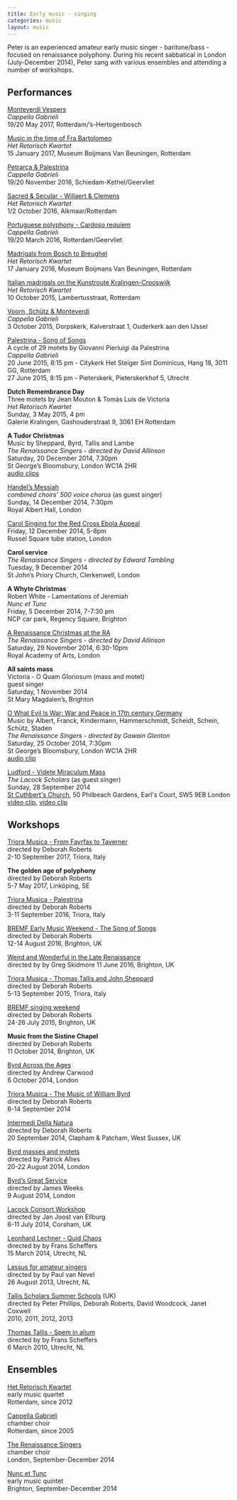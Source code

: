 ```yaml
---
title: Early music - singing
categories: music
layout: music
---
```


Peter is an experienced amateur early music singer - baritone/bass - focused on renaissance polyphony. During his recent sabbatical in London (July-December 2014), Peter sang with various ensembles and attending a number of workshops.

<div class="row">
<div class="col-md-4">

<h2>Performances</h2>

<p><a href="http://cappellagabrieli.nl/concert-2017-05_en.html">Monteverdi Vespers</a>
<br><em>Cappella Gabrieli</em>
<br>19/20 May 2017, Rotterdam/’s-Hertogenbosch</p>

<p><a href="http://retorisch.com/2017-01-15">Music in the time of Fra Bartolomeo</a>
<br><em>Het Retorisch Kwartet</em>
<br>15 January 2017, Museum Boijmans Van Beuningen, Rotterdam</p>

<p><a href="http://cappellagabrieli.nl/concert-2016-11_en.html">Petrarca &amp; Palestrina</a>
<br><em>Cappella Gabrieli</em>
<br>19/20 November 2016, Schiedam-Kethel/Geervliet</p>

<p><a href="http://retorisch.com/2016-10-01">Sacred &amp; Secular - Willaert & Clemens</a>
<br><em>Het Retorisch Kwartet</em>
<br>1/2 October 2016, Alkmaar/Rotterdam</p>

<p><a href="http://cappellagabrieli.nl/concert-2016-03_en.html">Portuguese polyphony - Cardoso requiem</a>
<br><em>Cappella Gabrieli</em>
<br>19/20 March 2016, Rotterdam/Geervliet</p>

<p><a href="http://retorisch.com/2016-01-17">Madrigals from Bosch to Breughel</a>
<br><em>Het Retorisch Kwartet</em>
<br>17 January 2016, Museum Boijmans Van Beuningen, Rotterdam</p>

<p><a href="http://retorisch.com/2015-10-10">Italian madrigals on the Kunstroute Kralingen-Crooswijk</a>
<br><em>Het Retorisch Kwartet</em>
<br>10 October 2015, Lambertusstraat, Rotterdam</p>

<p><a href="http://cappellagabrieli.nl/concert-2015-10_en.html">Voorn, Schütz &amp; Monteverdi</a>
<br><em>Cappella Gabrieli</em>
<br>3 October 2015, Dorpskerk, Kalverstraat 1, Ouderkerk aan den Ĳssel</p>

<p><a href="http://cappellagabrieli.nl/concert-2015-06_en.html">Palestrina - Song of Songs</a>
<br>A cycle of 29 motets by Giovanni Pierluigi da Palestrina
<br><em>Cappella Gabrieli</em>
<br>20 June 2015, 8:15 pm - Citykerk Het Steiger Sint Dominicus, Hang 18, 3011 GG, Rotterdam
<br>27 June 2015, 8:15 pm - Pieterskerk, Pieterskerkhof 5, Utrecht</p>

<p><strong>Dutch Remembrance Day</strong>
<br>Three motets by Jean Mouton &amp; Tomás Luis de Victoria
<br><em>Het Retorisch Kwartet</em>
<br>Sunday, 3 May 2015, 4 pm
<br>Galerie Kralingen, Gashouderstraat 9, 3061 EH Rotterdam</p>

<p><strong>A Tudor Christmas</strong>
<br>Music by Sheppard, Byrd, Tallis and Lambe
<br><em>The Renaissance Singers - directed by David Allinson</em>
<br>Saturday, 20 December 2014, 7.30pm
<br>St George’s Bloomsbury, London WC1A 2HR
<br><a href="https://soundcloud.com/renaissance-singers/sets/live-in-concert-a-tudor-christmas">audio clips</a></p>

<p><a href="http://www.royalalberthall.com/tickets/christmas/messiah-1/default.aspx">Handel’s Messiah</a>
<br><em>combined choirs’ 500 voice chorus</em> (as guest singer)
<br>Sunday, 14 December 2014, 7:30pm
<br>Royal Albert Hall, London</p>

<p><a href="https://www.facebook.com/events/324384354429203/">Carol Singing for the Red Cross Ebola Appeal</a>
<br>Friday, 12 December 2014, 5-8pm
<br>Russel Square tube station, London</p>

<p><strong>Carol service</strong>
<br><em>The Renaissance Singers - directed by Edward Tambling</em>
<br>Tuesday, 9 December 2014
<br>St John’s Priory Church, Clerkenwell, London</p>

<p><strong>A Whyte Christmas</strong>
<br>Robert White - Lamentations of Jeremiah
<br><em>Nunc et Tunc</em>
<br>Friday, 5 December 2014, 7-7:30 pm
<br>NCP car park, Regency Square, Brighton</p>

<p><a href="https://www.royalacademy.org.uk/event/a-renaissance-christmas-at-the-ra">A Renaissance Christmas at the RA</a>
<br><em>The Renaissance Singers - directed by David Allinson</em>
<br>Saturday, 29 November 2014, 6:30-10pm
<br>Royal Academy of Arts, London</p>

<p><strong>All saints mass</strong>
<br>Victoria - O Quam Gloriosum (mass and motet)
<br>guest singer
<br>Saturday, 1 November 2014
<br>St Mary Magdalen’s, Brighton</p>

<p><a href="http://www.renaissancesingers.com/">O What Evil Is War: War and Peace in 17th century Germany</a>
<br>Music by Albert, Franck, Kindermann, Hammerschmidt, Scheidt, Schein, Schütz, Staden
<br><em>The Renaissance Singers - directed by Gawain Glenton</em>
<br>Saturday, 25 October 2014, 7:30pm
<br>St George’s Bloomsbury, London WC1A 2HR
<br><a href="https://soundcloud.com/renaissance-singers/in-concert-da-pacem-domine-melchior-franck-c1579-1639">audio clip</a></p>

<p><a href="https://www.facebook.com/events/1478810692375628/">Ludford - Videte Miraculum Mass</a>
<br><em>The Lacock Scholars</em> (as guest singer)
<br>Sunday, 28 September 2014
<br><a href="http://www.saintcuthbert.org">St Cuthbert's Church</a>, 50 Philbeach Gardens, Earl's Court, SW5 9EB London
<br><a href="https://www.youtube.com/watch?v=1DeSHsybbgA">video clip</a>,
<a href="https://www.youtube.com/watch?v=uo2oWmxjILI">video clip</a></p>

</div>
<div class="col-md-4">

<h2>Workshops</h2>

<p><a href="http://www.trioramusica.com">Triora Musica - From Fayrfax to Taverner</a>
<br>directed by Deborah Roberts
<br>2-10 September 2017, Triora, Italy</p>

<p><strong>The golden age of polyphony</strong>
<br>directed by Deborah Roberts
<br>5-7 May 2017, Linköping, SE</p>

<p><a href="http://www.trioramusica.com">Triora Musica - Palestrina</a>
<br>directed by Deborah Roberts
<br>3-11 September 2016, Triora, Italy</p>

<p><a href="http://www.bremf.org.uk/earlymusicweekend/">BREMF Early Music Weekend - The Song of Songs</a>
<br>directed by Deborah Roberts
<br>12-14 August 2016, Brighton, UK</p>

<p><a href="http://www.bremf.org.uk/bricon/">Weird and Wonderful in the Late Renaissance</a>
<br>directed by by Greg Skidmore
11 June 2016, Brighton, UK</p>

<p><a href="http://www.trioramusica.com">Triora Musica - Thomas Tallis and John Sheppard</a>
<br>directed by Deborah Roberts
<br>5-13 September 2015, Triora, Italy</p>

<p><a href="http://www.bremf.org.uk/singweekend/">BREMF singing weekend</a>
<br>directed by Deborah Roberts
<br>24-26 July 2015, Brighton, UK</p>

<p><strong>Music from the Sistine Chapel</strong>
<br>directed by Deborah Roberts
<br>11 October 2014, Brighton, UK</p>

<p><a href="http://www.renaissancesingers.com/The_Renaissance_Singers/Open_Workshops_14-15.html">Byrd Across the Ages</a>
<br>directed by Andrew Carwood
<br>6 October 2014, London</p>

<p><a href="http://www.trioramusica.com">Triora Musica - The Music of William Byrd</a>
<br>directed by Deborah Roberts
<br>6-14 September 2014</p>

<p><a href="https://www.facebook.com/events/1510819269135664/">Intermedi Della Natura</a>
<br>directed by Deborah Roberts
<br>20 September 2014, Clapham &amp; Patcham, West Sussex, UK</p>

<p><a href="http://www.siglodeoro.co.uk/event/workshop/">Byrd masses and motets</a>
<br>directed by Patrick Allies
<br>20-22 August 2014, London</p>

<p><a href="http://www.orlandochoir.org.uk/events.php?20140809">Byrd’s Great Service</a>
<br>directed by James Weeks
<br>9 August 2014, London</p>

<p><a href="http://www.lacock.org">Lacock Consort Workshop</a>
<br>directed by Jan Joost van Ellburg
<br>6-11 July 2014, Corsham, UK</p>

<p><a href="http://haagsrenaissancekamerkoor.nl/index.php/workshops/2014">Leonhard Lechner - Quid Chaos</a>
<br>directed by by Frans Scheffers
<br>15 March 2014, Utrecht, NL</p>

<p><a href="http://www.oudemuziek.nl/agenda/alle-concerten-2013-2014/seizoen-2013-2014/37-paul-van-nevel-lassus-voor-amateurzangers/37-paul-van-nevel-lassus-voor-amateurzangers/">Lassus for amateur singers</a>
<br>directed by by Paul van Nevel
<br>26 August 2013, Utrecht, NL</p>

<p><a href="http://www.tsss.uk.com">Tallis Scholars Summer Schools</a> (UK)
<br>directed by Peter Phillips, Deborah Roberts, David Woodcock, Janet Coxwell
<br>2010, 2011, 2012, 2013</p>

<p><a href="http://www.haagsrenaissancekamerkoor.nl/old/Oude%20bestanden/workshop-Tallis-terugblik.htm">Thomas Tallis - Spem in alium</a>
<br>directed by by Frans Scheffers
<br>6 March 2010, Utrecht, NL</p>

</div>
<div class="col-md-3">

<h2>Ensembles</h2>

<p><a href="http://retorisch.com">Het Retorisch Kwartet</a>
<br>early music quartet
<br>Rotterdam, since 2012</p>

<p><a href="http://cappellagabrieli.nl">Cappella Gabrieli</a>
<br>chamber choir
<br>Rotterdam, since 2005</p>

<p><a href="http://www.renaissancesingers.com/">The Renaissance Singers</a>
<br>chamber choir
<br>London, September-December 2014</p>

<p><a href="https://www.facebook.com/NuncetTunc">Nunc et Tunc</a>
<br>early music quintet
<br>Brighton, September-December 2014</p>

</div>
</div>

